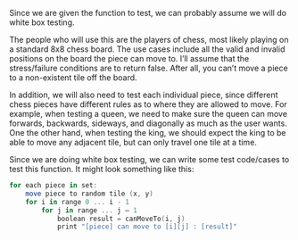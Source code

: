 Since we are given the function to test, we can probably assume we will do white box testing.

The people who will use this are the players of chess, most likely playing on a standard 8x8 chess board. The use cases include all the valid and invalid positions on the board the piece can move to. I’ll assume that the stress/failure conditions are to return false. After all, you can’t move a piece to a non-existent tile off the board.

In addition, we will also need to test each individual piece, since different chess pieces have different rules as to where they are allowed to move. For example, when testing a queen, we need to make sure the queen can move forwards, backwards, sideways, and diagonally as much as the user wants. One the other hand, when testing the king, we should expect the king to be able to move any adjacent tile, but can only travel one tile at a time.

Since we are doing white box testing, we can write some test code/cases to test this function. It might look something like this:

```powershell
for each piece in set:
    move piece to random tile (x, y)
    for i in range 0 ... i - 1
        for j in range ... j – 1
            boolean result = canMoveTo(i, j)
            print "[piece] can move to [i][j] : [result]"
```

